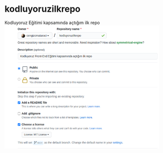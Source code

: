 # kodluyoruzilkrepo
Kodluyoruz Eğitimi kapsamında açtığım ilk repo
![ödev](https://github.com/Kodluyoruz/taskforce/blob/main/git/odev1/figures/github.png)
